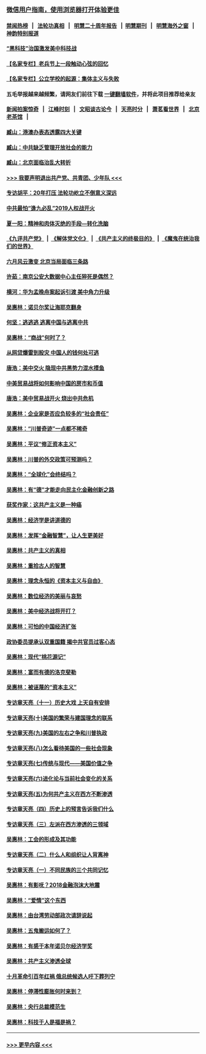 ### [微信用户指南，使用浏览器打开体验更佳](https://github.com/gfw-breaker/banned-news1/blob/master/indexes/wechat-guide.md?t=0)
#### [禁闻热榜](热点新闻.md?t=0)  &nbsp;&nbsp;|&nbsp;&nbsp; [法轮功真相](https://github.com/gfw-breaker/truth/blob/master/README.md?t=0) &nbsp;&nbsp;|&nbsp;&nbsp; [明慧二十周年报告](https://github.com/gfw-breaker/mh-reports/blob/master/README.md?t=0) &nbsp;&nbsp;|&nbsp;&nbsp;[明慧期刊](https://github.com/gfw-breaker/mh-qikan) &nbsp;&nbsp;|&nbsp;&nbsp; [明慧海外之窗](https://github.com/gfw-breaker/mh-news/blob/master/README.md?t=0) &nbsp;&nbsp;|&nbsp;&nbsp; [神韵特别报道](https://github.com/gfw-breaker/mh-news/blob/master/shenyun.md?t=0)
#### [“黑科技”治国激发美中科技战](../pages/nsc423/n11638056.md?t=02070911) 
#### [【名家专栏】老兵节上一段触动心弦的回忆](../pages/nsc423/n11646016.md?t=02070911) 
#### [【名家专栏】公立学校的起源：集体主义与失败](../pages/nsc423/n11601833.md?t=02070911) 
#### 五毛举报越来越频繁，请网友们前往下载 [一键翻墙软件](https://github.com/gfw-breaker/ssr-accounts)，并将此项目推荐给亲友
#### [新闻拍案惊奇](https://github.com/gfw-breaker/banned-news1/blob/master/pages/link4.md) &nbsp;&nbsp;|&nbsp;&nbsp; [江峰时刻](https://github.com/gfw-breaker/banned-news1/blob/master/pages/link4.md) &nbsp;&nbsp;|&nbsp;&nbsp; [文昭谈古论今](https://github.com/gfw-breaker/banned-news1/blob/master/pages/link4.md) &nbsp;&nbsp;|&nbsp;&nbsp; [天亮时分](https://github.com/gfw-breaker/banned-news1/blob/master/pages/link4.md) &nbsp;&nbsp;|&nbsp;&nbsp; [萧茗看世界](https://github.com/gfw-breaker/banned-news1/blob/master/pages/link4.md) &nbsp;&nbsp;|&nbsp;&nbsp; [北京老茶馆](https://github.com/gfw-breaker/banned-news1/blob/master/pages/link4.md) &nbsp;&nbsp;|&nbsp;&nbsp; 
#### [臧山：港澳办表态透露四大关键](../pages/nsc423/n11421628.md?t=02070911) 
#### [臧山：中共缺乏管理开放社会的能力](../pages/nsc423/n11407457.md?t=02070911) 
#### [臧山：北京面临治乱大转折](../pages/nsc423/n11406895.md?t=02070911) 
#### [>>> 我要声明退出共产党、共青团、少年队 <<<](https://github.com/begood0513/goodnews/blob/master/quit/letter.md) 
#### [专访胡平：20年打压 法轮功屹立不倒意义深远](../pages/nsc423/n11398800.md?t=02070911) 
#### [中共最怕“逢九必乱”2019人权战开火](../pages/nsc423/n11385248.md?t=02070911) 
#### [夏一阳：精神和肉体灭绝的手段—转化洗脑](../pages/nsc423/n11368250.md?t=02070911) 
#### [《九评共产党》](https://github.com/begood0513/9ping.md/blob/master/README.md) &nbsp;|&nbsp; [《解体党文化》](../../../../jtdwh.md/blob/master/README.md)  &nbsp;|&nbsp; [《共产主义的终极目的》](../../../../gczydzjmd.md/blob/master/README.md) &nbsp;|&nbsp; [《魔鬼在统治我们的世界》](../../../../mgztzwmdsj.md/blob/master/README.md) 
#### [六月风云激变 北京当局面临三条路](../pages/nsc423/n11313668.md?t=02070911) 
#### [许茹：南京公安大数据中心主任猝死是偶然？](../pages/nsc423/n11064744.md?t=02070911) 
#### [横河：华为孟晚舟案起诉引渡 美中角力升级](../pages/nsc423/n11027230.md?t=02070911) 
#### [吴惠林：诺贝尔奖让海耶克翻身](../pages/nsc423/n10890049.md?t=02070911) 
#### [何坚：逃逃逃 逃离中国与逃离中共](../pages/nsc423/n10592891.md?t=02070911) 
#### [吴惠林：“商战”何时了？](../pages/nsc423/n10573558.md?t=02070911) 
#### [从网贷爆雷到股灾 中国人的钱何处可逃](../pages/nsc423/n10572800.md?t=02070911) 
#### [唐浩：美中交火 隐现中共黑势力混水摸鱼](../pages/nsc423/n10544040.md?t=02070911) 
#### [中美贸易战将如何影响中国的房市和币值](../pages/nsc423/n10543697.md?t=02070911) 
#### [唐浩：美中贸易战开火 烧出中共危机](../pages/nsc423/n10540126.md?t=02070911) 
#### [吴惠林：企业家是否应负较多的“社会责任”](../pages/nsc423/n10535022.md?t=02070911) 
#### [吴惠林：“川普奇迹”一点都不稀奇](../pages/nsc423/n10512808.md?t=02070911) 
#### [吴惠林：平议“修正资本主义”](../pages/nsc423/n10495724.md?t=02070911) 
#### [吴惠林：川普的外交政策可预测吗？](../pages/nsc423/n10462387.md?t=02070911) 
#### [吴惠林：“全球化”会终结吗？](../pages/nsc423/n10452838.md?t=02070911) 
#### [吴惠林：有“德”才能走向民主化金融创新之路](../pages/nsc423/n10432292.md?t=02070911) 
#### [获奖作家：这共产主义是一种癌](../pages/nsc423/n10431541.md?t=02070911) 
#### [吴惠林：经济学是讲道德的](../pages/nsc423/n10398014.md?t=02070911) 
#### [吴惠林：发挥“金融智慧”，让人生更美好](../pages/nsc423/n10375019.md?t=02070911) 
#### [吴惠林：共产主义的真相](../pages/nsc423/n10351394.md?t=02070911) 
#### [吴惠林：重拾古人的智慧](../pages/nsc423/n10337691.md?t=02070911) 
#### [吴惠林：理念永恒的《资本主义与自由》](../pages/nsc423/n10316274.md?t=02070911) 
#### [吴惠林：数位经济的美丽与哀愁](../pages/nsc423/n10292946.md?t=02070911) 
#### [吴惠林：美中经济战将开打？](../pages/nsc423/n10258825.md?t=02070911) 
#### [吴惠林：可怕的中国经济扩张](../pages/nsc423/n10219147.md?t=02070911) 
#### [政协委员提承认双重国籍 揭中共官员过客心态](../pages/nsc423/n10208809.md?t=02070911) 
#### [吴惠林：现代“桃花源记”](../pages/nsc423/n10185234.md?t=02070911) 
#### [吴惠林：富而有德的洛克斐勒](../pages/nsc423/n10142264.md?t=02070911) 
#### [吴惠林：被诬蔑的“资本主义”](../pages/nsc423/n10124816.md?t=02070911) 
#### [专访章天亮（十一）历史大戏 上天自有安排](../pages/nsc423/n10094905.md?t=02070911) 
#### [专访章天亮(十)美国的繁荣与建国理念的联系](../pages/nsc423/n10094899.md?t=02070911) 
#### [专访章天亮(九)美国的左右之争和川普执政](../pages/nsc423/n10094889.md?t=02070911) 
#### [专访章天亮(八)怎么看待美国的一些社会现象](../pages/nsc423/n10094857.md?t=02070911) 
#### [专访章天亮(七)传统与现代——美国价值之争](../pages/nsc423/n10093140.md?t=02070911) 
#### [专访章天亮(六)进化论与当前社会变化的关系](../pages/nsc423/n10092036.md?t=02070911) 
#### [专访章天亮(五)为何共产主义在西方不断渗透](../pages/nsc423/n10083620.md?t=02070911) 
#### [专访章天亮（四）历史上的预言告诉我们什么](../pages/nsc423/n10083606.md?t=02070911) 
#### [专访章天亮（三）左派在西方渗透的三领域](../pages/nsc423/n10081115.md?t=02070911) 
#### [吴惠林：工会的形成及其功能](../pages/nsc423/n10080633.md?t=02070911) 
#### [专访章天亮（二）什么人和组织让人背离神](../pages/nsc423/n10076637.md?t=02070911) 
#### [专访章天亮（一）不同民族的三个共同记忆](../pages/nsc423/n10074188.md?t=02070911) 
#### [吴惠林：有影呒？2018金融泡沫大地震](../pages/nsc423/n10040534.md?t=02070911) 
#### [吴惠林：“爱情”这个东西](../pages/nsc423/n10019423.md?t=02070911) 
#### [吴惠林：由台湾劳动部政次请辞说起](../pages/nsc423/n9979679.md?t=02070911) 
#### [吴惠林：五鬼搬运如何了？](../pages/nsc423/n9925338.md?t=02070911) 
#### [吴惠林：有感于本年诺贝尔经济学奖](../pages/nsc423/n9871883.md?t=02070911) 
#### [吴惠林：共产主义渗透全球](../pages/nsc423/n9812748.md?t=02070911) 
#### [十月革命引百年红祸 俄总统候选人吁下葬列宁](../pages/nsc423/n9810182.md?t=02070911) 
#### [吴惠林：停滞性膨胀何时来到？](../pages/nsc423/n9764136.md?t=02070911) 
#### [吴惠林：央行总裁模范生](../pages/nsc423/n9728134.md?t=02070911) 
#### [吴惠林：科技于人是福是祸？](../pages/nsc423/n9672982.md?t=02070911) 

----
#### [ >>> 更早内容 <<< ](../indexes/nsc423-earlier.md)
